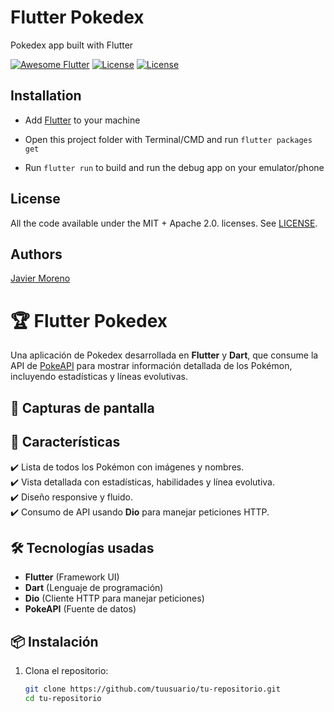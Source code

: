 # Flutter Pokedex

Pokedex app built with Flutter

[![Awesome Flutter](https://img.shields.io/badge/Awesome-Flutter-blue.svg)](https://github.com/Solido/awesome-flutter)
[![License](https://img.shields.io/badge/License-Apache%202.0-red.svg)](LICENSE)
[![License](https://img.shields.io/badge/License-MIT-red.svg)](LICENSE)

## Installation

- Add [Flutter](https://flutter.dev/docs/get-started/install) to your machine

- Open this project folder with Terminal/CMD and run `flutter packages get`

- Run `flutter run` to build and run the debug app on your emulator/phone

## License

All the code available under the MIT + Apache 2.0. licenses. See [LICENSE](LICENSE).

## Authors
[Javier Moreno](http://javimoreno.epizy.com/#/)

# 🏆 Flutter Pokedex  

Una aplicación de Pokedex desarrollada en **Flutter** y **Dart**, que consume la API de [PokeAPI](https://pokeapi.co/) para mostrar información detallada de los Pokémon, incluyendo estadísticas y líneas evolutivas.  

## 📸 Capturas de pantalla  
<!-- Reemplaza las URLs con imágenes reales de tu app -->
<!--
![Lista de Pokémon](https://via.placeholder.com/400x300)  
![Detalle de un Pokémon](https://via.placeholder.com/400x300)  
-->

## 🚀 Características  
✔️ Lista de todos los Pokémon con imágenes y nombres.  
✔️ Vista detallada con estadísticas, habilidades y línea evolutiva.  
✔️ Diseño responsive y fluido.  
✔️ Consumo de API usando **Dio** para manejar peticiones HTTP.  

## 🛠️ Tecnologías usadas  
- **Flutter** (Framework UI)  
- **Dart** (Lenguaje de programación)  
- **Dio** (Cliente HTTP para manejar peticiones)  
- **PokeAPI** (Fuente de datos)  

## 📦 Instalación  
1. Clona el repositorio:  
   ```sh
   git clone https://github.com/tuusuario/tu-repositorio.git
   cd tu-repositorio

